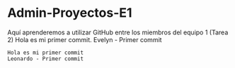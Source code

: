 # Admin-Proyectos-E1
Aquí aprenderemos a utilizar GitHub entre los miembros del equipo 1 (Tarea 2)
    Hola es mi primer commit.
    Evelyn - Primer commit

    Hola es mi primer commit
    Leonardo - Primer commit